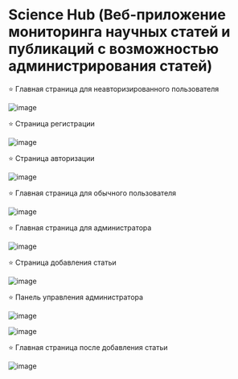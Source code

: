 # Science Hub (Веб-приложение мониторинга научных статей и публикаций с возможностью администрирования статей)

⭐ Главная страница для неавторизированного пользователя

 ![image](https://github.com/Lunat11cc/Science-Hub-Hackathon/assets/107105044/da588ea5-ebc2-47c8-930e-548cde532aae)


⭐ Страница регистрации

 ![image](https://github.com/Lunat11cc/Science-Hub-Hackathon/assets/107105044/6dade9bc-c81f-437c-928b-f1dacb0108fb)


⭐ Страница авторизации

 ![image](https://github.com/Lunat11cc/Science-Hub-Hackathon/assets/107105044/c1a70296-0c01-4877-b5e6-3f0c6a25021c)


⭐ Главная страница для обычного пользователя

 ![image](https://github.com/Lunat11cc/Science-Hub-Hackathon/assets/107105044/175b2b2f-24a4-497e-8664-ee958c450803)


⭐ Главная страница для администратора
 
 ![image](https://github.com/Lunat11cc/Science-Hub-Hackathon/assets/107105044/29294351-8ff9-4881-a920-fc76774106f8)


⭐ Страница добавления статьи

 ![image](https://github.com/Lunat11cc/Science-Hub-Hackathon/assets/107105044/8d8204b8-67fb-4618-94e7-38e6fda5d408)


⭐ Панель управления администратора

 ![image](https://github.com/Lunat11cc/Science-Hub-Hackathon/assets/107105044/896adf55-e05e-410c-b828-c6c68ae51c7b)

 ![image](https://github.com/Lunat11cc/Science-Hub-Hackathon/assets/107105044/b6d2896e-cdab-46cd-b644-0d6fe897825c)


⭐ Главная страница после добавления статьи

 ![image](https://github.com/Lunat11cc/Science-Hub-Hackathon/assets/107105044/89affafc-1bc9-4a94-b531-06858de9005a)










